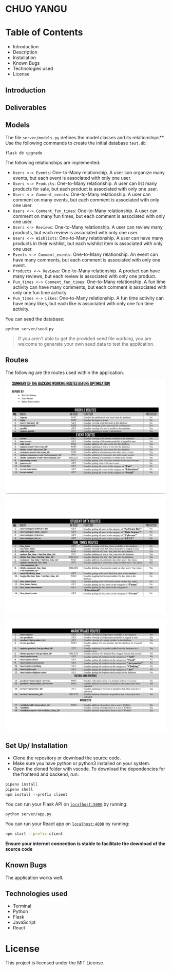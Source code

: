 # CHUO YANGU

# Table of Contents
* Introduction
* Description
* Installation
* Known Bugs
* Technologies used
* License

## Introduction

## Deliverables
## Models

The file `server/models.py` defines the model classes and its relationships**.
Use the following commands to create the initial database `test.db`:

```console
flask db upgrade 
```

The following relationships are implemented:
- `Users <-> Events`: One-to-Many relationship. A user can organize many events, but each event is associated with only one user. 
- `Users <-> Products`: One-to-Many relationship. A user can list many products for sale, but each product is associated with only one user. 
- `Users <-> Comment_events`: One-to-Many relationship. A user can comment on many events, but each comment is associated with only one user. 
- `Users <-> Comment_fun_times`: One-to-Many relationship. A user can comment on many fun times, but each comment is associated with only one user. 
- `Users <-> Reviews`: One-to-Many relationship. A user can review many products, but each review is associated with only one user. 
- `Users <-> Wishlists`: One-to-Many relationship. A user can have many products in their wishlist, but each wishlist item is associated with only one user. 
- `Events <-> Comment_events`: One-to-Many relationship. An event can have many comments, but each comment is associated with only one event.
- `Products <-> Reviews`: One-to-Many relationship. A product can have many reviews, but each review is associated with only one product.
- `Fun_times <-> Comment_fun_times`: One-to-Many relationship. A fun time activity can have many comments, but each comment is associated with only one fun time activity.
- `Fun_times <-> Likes`: One-to-Many relationship. A fun time activity can have many likes, but each like is associated with only one fun time activity.


You can seed the database:

```console
python server/seed.py
```

> If you aren't able to get the provided seed file working, you are welcome to
> generate your own seed data to test the application.


## Routes

The following are the routes used within the application. 

![routes](/images/1.image.png)

![routes](/images/2.image.png)

![routes](/images/3.image.png)


## Set Up/ Installation 
- Clone the repository or download the source code.
- Make sure you have python or python3 installed on your system.
- Open the cloned folder with vscode.
To download the dependencies for the frontend and backend, run:

```console
pipenv install
pipenv shell
npm install --prefix client
```

You can run your Flask API on [`localhost:5000`](http://localhost:5000) by
running:

```console
python server/app.py
```

You can run your React app on [`localhost:4000`](http://localhost:4000) by
running:

```sh
npm start --prefix client
```

**Ensure your internet connection is stable to facilitate the download of the source code**


## Known Bugs
The application works well.

## Technologies used
- Terminal
- Python
- Flask
- JavaScript
- React

# License
This project is licensed under the MIT License.

